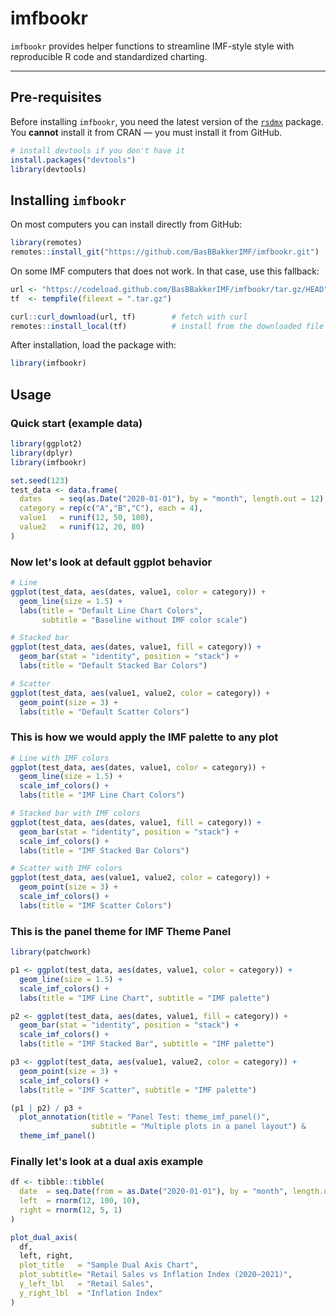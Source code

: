# imfbookr

`imfbookr` provides helper functions to streamline IMF-style style with reproducible R code and standardized charting.

---

## Pre-requisites

Before installing `imfbookr`, you need the latest version of the [`rsdmx`](https://github.com/opensdmx/rsdmx) package.  
You **cannot** install it from CRAN — you must install it from GitHub.

```r
# install devtools if you don't have it
install.packages("devtools")
library(devtools)
```
## Installing `imfbookr`

On most computers you can install directly from GitHub:

```r
library(remotes)
remotes::install_git("https://github.com/BasBBakkerIMF/imfbookr.git")
```
On some IMF computers that does not work. In that case, use this fallback:

```r
url <- "https://codeload.github.com/BasBBakkerIMF/imfbookr/tar.gz/HEAD"
tf  <- tempfile(fileext = ".tar.gz")

curl::curl_download(url, tf)        # fetch with curl
remotes::install_local(tf)          # install from the downloaded file
```

After installation, load the package with:
```r
library(imfbookr)
```
## Usage

### Quick start (example data)
```r
library(ggplot2)
library(dplyr)
library(imfbookr)

set.seed(123)
test_data <- data.frame(
  dates    = seq(as.Date("2020-01-01"), by = "month", length.out = 12),
  category = rep(c("A","B","C"), each = 4),
  value1   = runif(12, 50, 100),
  value2   = runif(12, 20, 80)
)
```
### Now let's look at default ggplot behavior
```r
# Line
ggplot(test_data, aes(dates, value1, color = category)) +
  geom_line(size = 1.5) +
  labs(title = "Default Line Chart Colors",
       subtitle = "Baseline without IMF color scale")

# Stacked bar
ggplot(test_data, aes(dates, value1, fill = category)) +
  geom_bar(stat = "identity", position = "stack") +
  labs(title = "Default Stacked Bar Colors")

# Scatter
ggplot(test_data, aes(value1, value2, color = category)) +
  geom_point(size = 3) +
  labs(title = "Default Scatter Colors")
```

### This is how we would apply the IMF palette to any plot
```r
# Line with IMF colors
ggplot(test_data, aes(dates, value1, color = category)) +
  geom_line(size = 1.5) +
  scale_imf_colors() +
  labs(title = "IMF Line Chart Colors")

# Stacked bar with IMF colors
ggplot(test_data, aes(dates, value1, fill = category)) +
  geom_bar(stat = "identity", position = "stack") +
  scale_imf_colors() +
  labs(title = "IMF Stacked Bar Colors")

# Scatter with IMF colors
ggplot(test_data, aes(value1, value2, color = category)) +
  geom_point(size = 3) +
  scale_imf_colors() +
  labs(title = "IMF Scatter Colors")
```
### This is the panel theme for IMF Theme Panel
```r
library(patchwork)

p1 <- ggplot(test_data, aes(dates, value1, color = category)) +
  geom_line(size = 1.5) +
  scale_imf_colors() +
  labs(title = "IMF Line Chart", subtitle = "IMF palette")

p2 <- ggplot(test_data, aes(dates, value1, fill = category)) +
  geom_bar(stat = "identity", position = "stack") +
  scale_imf_colors() +
  labs(title = "IMF Stacked Bar", subtitle = "IMF palette")

p3 <- ggplot(test_data, aes(value1, value2, color = category)) +
  geom_point(size = 3) +
  scale_imf_colors() +
  labs(title = "IMF Scatter", subtitle = "IMF palette")

(p1 | p2) / p3 +
  plot_annotation(title = "Panel Test: theme_imf_panel()",
                  subtitle = "Multiple plots in a panel layout") &
  theme_imf_panel()
```
### Finally let's look at a dual axis example
```r
df <- tibble::tibble(
  date  = seq.Date(from = as.Date("2020-01-01"), by = "month", length.out = 12),
  left  = rnorm(12, 100, 10),
  right = rnorm(12, 5, 1)
)

plot_dual_axis(
  df,
  left, right,
  plot_title   = "Sample Dual Axis Chart",
  plot_subtitle= "Retail Sales vs Inflation Index (2020–2021)",
  y_left_lbl   = "Retail Sales",
  y_right_lbl  = "Inflation Index"
)
```
